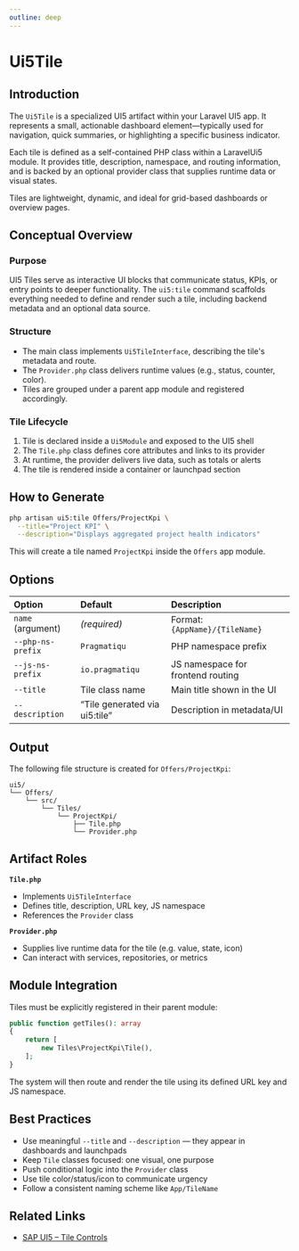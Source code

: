 ```yaml
---
outline: deep
---
```


# Ui5Tile

## Introduction

The `Ui5Tile` is a specialized UI5 artifact within your Laravel UI5 app. It represents a small, actionable dashboard element—typically used for navigation, quick summaries, or highlighting a specific business indicator.

Each tile is defined as a self-contained PHP class within a LaravelUi5 module. It provides title, description, namespace, and routing information, and is backed by an optional provider class that supplies runtime data or visual states.

Tiles are lightweight, dynamic, and ideal for grid-based dashboards or overview pages.

## Conceptual Overview

### Purpose

UI5 Tiles serve as interactive UI blocks that communicate status, KPIs, or entry points to deeper functionality. The `ui5:tile` command scaffolds everything needed to define and render such a tile, including backend metadata and an optional data source.

### Structure

* The main class implements `Ui5TileInterface`, describing the tile's metadata and route.
* The `Provider.php` class delivers runtime values (e.g., status, counter, color).
* Tiles are grouped under a parent app module and registered accordingly.

### Tile Lifecycle

1. Tile is declared inside a `Ui5Module` and exposed to the UI5 shell
2. The `Tile.php` class defines core attributes and links to its provider
3. At runtime, the provider delivers live data, such as totals or alerts
4. The tile is rendered inside a container or launchpad section

## How to Generate

```bash
php artisan ui5:tile Offers/ProjectKpi \
  --title="Project KPI" \
  --description="Displays aggregated project health indicators"
```

This will create a tile named `ProjectKpi` inside the `Offers` app module.

## Options

| Option            | Default                        | Description                       |
|:------------------|:-------------------------------|:----------------------------------|
| `name` (argument) | *(required)*                   | Format: `{AppName}/{TileName}`    |
| `--php-ns-prefix` | `Pragmatiqu`                   | PHP namespace prefix              |
| `--js-ns-prefix`  | `io.pragmatiqu`                | JS namespace for frontend routing |
| `--title`         | Tile class name                | Main title shown in the UI        |
| `--description`   | “Tile generated via ui5\:tile” | Description in metadata/UI        |

## Output

The following file structure is created for `Offers/ProjectKpi`:

```
ui5/
└── Offers/
    └── src/
        └── Tiles/
            └── ProjectKpi/
                ├── Tile.php
                └── Provider.php
```

## Artifact Roles

**`Tile.php`**

* Implements `Ui5TileInterface`
* Defines title, description, URL key, JS namespace
* References the `Provider` class

**`Provider.php`**

* Supplies live runtime data for the tile (e.g. value, state, icon)
* Can interact with services, repositories, or metrics

## Module Integration

Tiles must be explicitly registered in their parent module:

```php
public function getTiles(): array
{
    return [
        new Tiles\ProjectKpi\Tile(),
    ];
}
```

The system will then route and render the tile using its defined URL key and JS namespace.

## Best Practices

* Use meaningful `--title` and `--description` — they appear in dashboards and launchpads
* Keep `Tile` classes focused: one visual, one purpose
* Push conditional logic into the `Provider` class
* Use tile color/status/icon to communicate urgency
* Follow a consistent naming scheme like `App/TileName`

## Related Links

* [SAP UI5 – Tile Controls](https://sdk.openui5.org/entity/sap.m.GenericTile)
